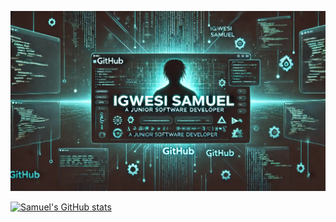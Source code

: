 ![Banner](https://github.com/SamuelIgwesi/SamuelIgwesi/blob/main/github%20banner.webp)

[![Samuel's GitHub stats](https://github-readme-stats.vercel.app/api?username=SamuelIgwesi&show_icons=true&theme=radical)](https://github.com/SamuelIgwesi/github-readme-stats)
